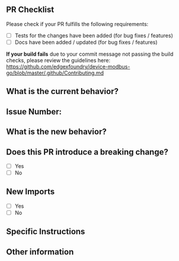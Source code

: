 ## PR Checklist
Please check if your PR fulfills the following requirements:

- [ ] Tests for the changes have been added (for bug fixes / features)
- [ ] Docs have been added / updated (for bug fixes / features)

**If your build fails** due to your commit message not passing the build checks, please review the guidelines here: https://github.com/edgexfoundry/device-modbus-go/blob/master/.github/Contributing.md

## What is the current behavior?
<!-- Please describe the current behavior and link to a relevant issue. -->


## Issue Number:


## What is the new behavior?


## Does this PR introduce a breaking change?
<!-- If this PR contains a breaking change, please describe the impact and migration path for existing applications below. -->

- [ ] Yes
- [ ] No

## New Imports
<!-- Are there any new imports or modules? If so, what are they used for and why? -->

- [ ] Yes
- [ ] No

## Specific Instructions
<!-- Are there any specific instructions or things that should be known prior to reviewing? -->

## Other information
